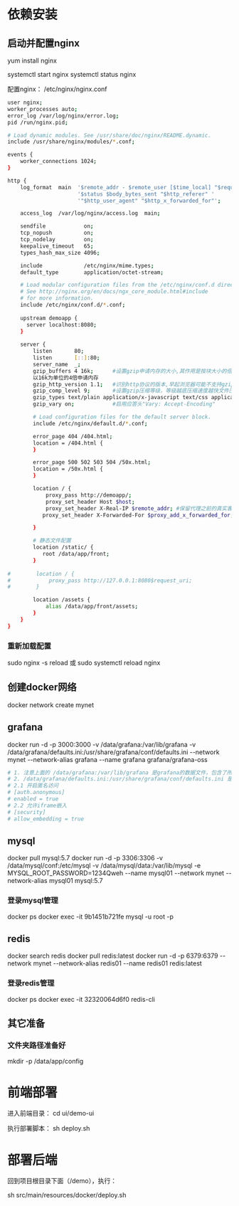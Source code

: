 # 依赖安装

## 启动并配置nginx
yum install nginx

systemctl start nginx
systemctl status nginx

配置nginx：
/etc/nginx/nginx.conf

```bash
user nginx;
worker_processes auto;
error_log /var/log/nginx/error.log;
pid /run/nginx.pid;

# Load dynamic modules. See /usr/share/doc/nginx/README.dynamic.
include /usr/share/nginx/modules/*.conf;

events {
    worker_connections 1024;
}

http {
    log_format  main  '$remote_addr - $remote_user [$time_local] "$request" '
                      '$status $body_bytes_sent "$http_referer" '
                      '"$http_user_agent" "$http_x_forwarded_for"';

    access_log  /var/log/nginx/access.log  main;

    sendfile            on;
    tcp_nopush          on;
    tcp_nodelay         on;
    keepalive_timeout   65;
    types_hash_max_size 4096;

    include             /etc/nginx/mime.types;
    default_type        application/octet-stream;

    # Load modular configuration files from the /etc/nginx/conf.d directory.
    # See http://nginx.org/en/docs/ngx_core_module.html#include
    # for more information.
    include /etc/nginx/conf.d/*.conf;
    
    upstream demoapp {
      server localhost:8080;
    }
    
    server {
        listen       80;
        listen       [::]:80;
        server_name  _;
        gzip_buffers 4 16k;      #设置gzip申请内存的大小,其作用是按块大小的倍数申请内存空间,param2:int(k) 后面单位是k。这里设置以16k为单位,按照原始数据大小
        以16k为单位的4倍申请内存
        gzip_http_version 1.1;   #识别http协议的版本,早起浏览器可能不支持gzip自解压,用户会看到乱码
        gzip_comp_level 9;       #设置gzip压缩等级，等级越底压缩速度越快文件压缩比越小，反之速度越慢文件压缩比越大；等级1-9，最小的压缩最快 但是消耗cpu
        gzip_types text/plain application/x-javascript text/css application/xml text/javascript application/x-httpd-php application/javascript;
        gzip_vary on;            #启用应答头"Vary: Accept-Encoding"

        # Load configuration files for the default server block.
        include /etc/nginx/default.d/*.conf;

        error_page 404 /404.html;
        location = /404.html {
        }

        error_page 500 502 503 504 /50x.html;
        location = /50x.html {
        }

        location / {
            proxy_pass http://demoapp/;
            proxy_set_header Host $host;
            proxy_set_header X-Real-IP $remote_addr; #保留代理之前的真实客户端ip
           proxy_set_header X-Forwarded-For $proxy_add_x_forwarded_for; #记录代理过程

        }

        # 静态文件配置
        location /static/ {
           root /data/app/front;
        }
        
#        location / {
#            proxy_pass http://127.0.0.1:8080$request_uri;
#        }

        location /assets {
            alias /data/app/front/assets;
        }
    }
}
```

### 重新加载配置
sudo nginx -s reload
或
sudo systemctl reload nginx



## 创建docker网络
docker network create mynet

## grafana
docker run -d -p 3000:3000 -v /data/grafana:/var/lib/grafana -v /data/grafana/defaults.ini:/usr/share/grafana/conf/defaults.ini --network mynet --network-alias grafana --name grafana grafana/grafana-oss
```bash
# 1. 注意上面的 /data/grafana:/var/lib/grafana 是grafana的数据文件，包含了所有的数据和图表配置，用于新起docker时继承之前的图表数据
# 2. /data/grafana/defaults.ini:/usr/share/grafana/conf/defaults.ini 是grafana配置，需要修改的有两点：
# 2.1 开启匿名访问
# [auth.anonymous]
# enabled = true
# 2.2 允许iframe嵌入
# [security]
# allow_embedding = true
```

## mysql
docker pull mysql:5.7
docker run -d -p 3306:3306 -v /data/mysql/conf:/etc/mysql -v /data/mysql/data:/var/lib/mysql -e MYSQL_ROOT_PASSWORD=1234Qweh --name mysql01 --network mynet --network-alias mysql01 mysql:5.7

### 登录mysql管理
docker ps
docker exec -it 9b1451b721fe mysql -u root -p

## redis
docker search redis
docker pull redis:latest
docker run -d -p 6379:6379 --network mynet --network-alias redis01 --name redis01 redis:latest

### 登录redis管理
docker ps
docker exec -it 32320064d6f0 redis-cli

## 其它准备
### 文件夹路径准备好
mkdir -p /data/app/config

# 前端部署
进入前端目录：
cd ui/demo-ui 

执行部署脚本：
sh deploy.sh

# 部署后端
回到项目根目录下面（/demo），执行：

sh src/main/resources/docker/deploy.sh

